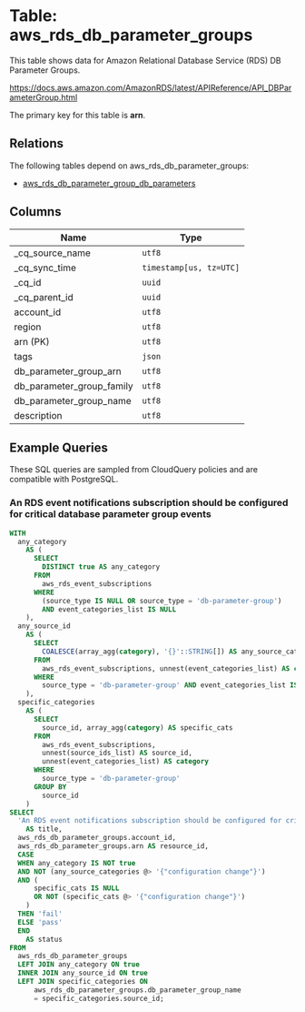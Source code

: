 # Table: aws_rds_db_parameter_groups

This table shows data for Amazon Relational Database Service (RDS) DB Parameter Groups.

https://docs.aws.amazon.com/AmazonRDS/latest/APIReference/API_DBParameterGroup.html

The primary key for this table is **arn**.

## Relations

The following tables depend on aws_rds_db_parameter_groups:
  - [aws_rds_db_parameter_group_db_parameters](aws_rds_db_parameter_group_db_parameters)

## Columns

| Name          | Type          |
| ------------- | ------------- |
|_cq_source_name|`utf8`|
|_cq_sync_time|`timestamp[us, tz=UTC]`|
|_cq_id|`uuid`|
|_cq_parent_id|`uuid`|
|account_id|`utf8`|
|region|`utf8`|
|arn (PK)|`utf8`|
|tags|`json`|
|db_parameter_group_arn|`utf8`|
|db_parameter_group_family|`utf8`|
|db_parameter_group_name|`utf8`|
|description|`utf8`|

## Example Queries

These SQL queries are sampled from CloudQuery policies and are compatible with PostgreSQL.

### An RDS event notifications subscription should be configured for critical database parameter group events

```sql
WITH
  any_category
    AS (
      SELECT
        DISTINCT true AS any_category
      FROM
        aws_rds_event_subscriptions
      WHERE
        (source_type IS NULL OR source_type = 'db-parameter-group')
        AND event_categories_list IS NULL
    ),
  any_source_id
    AS (
      SELECT
        COALESCE(array_agg(category), '{}'::STRING[]) AS any_source_categories
      FROM
        aws_rds_event_subscriptions, unnest(event_categories_list) AS category
      WHERE
        source_type = 'db-parameter-group' AND event_categories_list IS NOT NULL
    ),
  specific_categories
    AS (
      SELECT
        source_id, array_agg(category) AS specific_cats
      FROM
        aws_rds_event_subscriptions,
        unnest(source_ids_list) AS source_id,
        unnest(event_categories_list) AS category
      WHERE
        source_type = 'db-parameter-group'
      GROUP BY
        source_id
    )
SELECT
  'An RDS event notifications subscription should be configured for critical database parameter group events'
    AS title,
  aws_rds_db_parameter_groups.account_id,
  aws_rds_db_parameter_groups.arn AS resource_id,
  CASE
  WHEN any_category IS NOT true
  AND NOT (any_source_categories @> '{"configuration change"}')
  AND (
      specific_cats IS NULL
      OR NOT (specific_cats @> '{"configuration change"}')
    )
  THEN 'fail'
  ELSE 'pass'
  END
    AS status
FROM
  aws_rds_db_parameter_groups
  LEFT JOIN any_category ON true
  INNER JOIN any_source_id ON true
  LEFT JOIN specific_categories ON
      aws_rds_db_parameter_groups.db_parameter_group_name
      = specific_categories.source_id;
```


